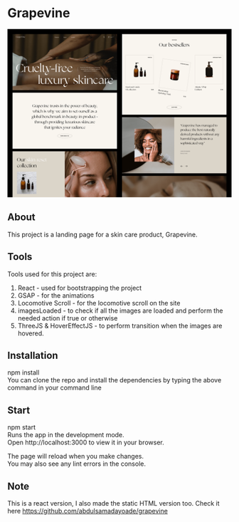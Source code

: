 # Grapevine
<img src="mockup.png">

## About
This project is a landing page for a skin care product, Grapevine.

## Tools
Tools used for this project are:
1. React - used for bootstrapping the project
2. GSAP - for the animations
3. Locomotive Scroll - for the locomotive scroll on the site
4. imagesLoaded - to check if all the images are loaded and perform the needed action if true or otherwise
5. ThreeJS & HoverEffectJS - to perform transition when the images are hovered.

## Installation
npm install<br />
You can clone the repo and install the dependencies by typing the above command in your command line

## Start
npm start<br />
Runs the app in the development mode.<br />
Open http://localhost:3000 to view it in your browser.

The page will reload when you make changes.<br />
You may also see any lint errors in the console.

## Note
This is a react version, I also made the static HTML version too. Check it here https://github.com/abdulsamadayoade/grapevine